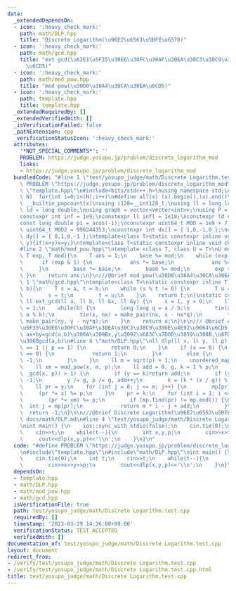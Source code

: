 ```yaml
---
data:
  _extendedDependsOn:
  - icon: ':heavy_check_mark:'
    path: math/DLP.hpp
    title: "Discrete Logarithm(\u96E2\u6563\u5BFE\u6570)"
  - icon: ':heavy_check_mark:'
    path: math/gcd.hpp
    title: "ext gcd(\u62E1\u5F35\u30E6\u30FC\u30AF\u30EA\u30C3\u30C9\u306E\u4E92\u9664\
      \u6CD5)"
  - icon: ':heavy_check_mark:'
    path: math/mod_pow.hpp
    title: "mod pow(\u30D0\u30A4\u30CA\u30EA\u6CD5)"
  - icon: ':heavy_check_mark:'
    path: template.hpp
    title: template.hpp
  _extendedRequiredBy: []
  _extendedVerifiedWith: []
  _isVerificationFailed: false
  _pathExtension: cpp
  _verificationStatusIcon: ':heavy_check_mark:'
  attributes:
    '*NOT_SPECIAL_COMMENTS*': ''
    PROBLEM: https://judge.yosupo.jp/problem/discrete_logarithm_mod
    links:
    - https://judge.yosupo.jp/problem/discrete_logarithm_mod
  bundledCode: "#line 1 \"test/yosupo_judge/math/Discrete Logarithm.test.cpp\"\n#define\
    \ PROBLEM \"https://judge.yosupo.jp/problem/discrete_logarithm_mod\"\n#line 2\
    \ \"template.hpp\"\n#include<bits/stdc++.h>\nusing namespace std;\n#define rep(i,\
    \ N)  for(int i=0;i<(N);i++)\n#define all(x) (x).begin(),(x).end()\n#define popcount(x)\
    \ __builtin_popcount(x)\nusing i128=__int128_t;\nusing ll = long long;\nusing\
    \ ld = long double;\nusing graph = vector<vector<int>>;\nusing P = pair<int, int>;\n\
    constexpr int inf = 1e9;\nconstexpr ll infl = 1e18;\nconstexpr ld eps = 1e-6;\n\
    const long double pi = acos(-1);\nconstexpr uint64_t MOD = 1e9 + 7;\nconstexpr\
    \ uint64_t MOD2 = 998244353;\nconstexpr int dx[] = { 1,0,-1,0 };\nconstexpr int\
    \ dy[] = { 0,1,0,-1 };\ntemplate<class T>static constexpr inline void chmax(T&x,T\
    \ y){if(x<y)x=y;}\ntemplate<class T>static constexpr inline void chmin(T&x,T y){if(x>y)x=y;}\n\
    #line 2 \"math/mod_pow.hpp\"\ntemplate <class T, class U = T>\nU mod_pow(T base,\
    \ T exp, T mod){\n    T ans = 1;\n    base %= mod;\n    while (exp > 0) {\n  \
    \      if (exp & 1) {\n            ans *= base;\n            ans %= mod;\n   \
    \     }\n        base *= base;\n        base %= mod;\n        exp >>= 1;\n   \
    \ }\n    return ans;\n}\n///@brief mod pow(\u30D0\u30A4\u30CA\u30EA\u6CD5)\n#line\
    \ 1 \"math/gcd.hpp\"\ntemplate<class T>\nstatic constexpr inline T _gcd(T a,T\
    \ b){\n    T s = a, t = b;\n    while (s % t != 0) {\n        T u = s % t;\n\n\
    \        s = t;\n        t = u;\n    }\n    return t;\n}\nstatic constexpr inline\
    \ ll ext_gcd(ll a, ll b, ll &x, ll &y) {\n    x = 1, y = 0;\n    ll nx = 0, ny\
    \ = 1;\n    while(b) {\n        long long q = a / b;\n        tie(a, b) = make_pair(b,\
    \ a % b);\n        tie(x, nx) = make_pair(nx, x - nx*q);\n        tie(y, ny) =\
    \ make_pair(ny, y - ny*q);\n    }\n    return a;\n}\n\n/// @brief ext gcd(\u62E1\
    \u5F35\u30E6\u30FC\u30AF\u30EA\u30C3\u30C9\u306E\u4E92\u9664\u6CD5)\n/// @return\
    \ ax+by=gcd(a,b)\u306A\u308Bx,y\u3092\u683C\u7D0D\u3059\u308B,\u8FD4\u308A\u5024\
    \u306Bgcd(a,b)\n#line 4 \"math/DLP.hpp\"\nll dlp(ll x, ll y, ll p) {\n    if (y\
    \ == 1 || p == 1) {\n        return 0;\n    }\n    if (x == 0) {\n        if (y\
    \ == 0) {\n            return 1;\n        }\n        else {\n            return\
    \ -1;\n        }\n    }\n    ll m = sqrt(p) + 1;\n    unordered_map<ll, int> mp;\n\
    \    ll xm = mod_pow(x, m, p);\n    ll add = 0, g, k = 1 % p;\n    while ((g =\
    \ _gcd(x, p)) > 1) {\n        if (y == k)return add;\n        if (y % g)return\
    \ -1;\n        y /= g, p /= g, add++;\n        k = (k * (x / g)) % p;\n    }\n\
    \    ll pr = y;\n    for (int j = 0; j <= m; j++) {\n        mp[pr] = j;\n   \
    \     (pr *= x) %= p;\n    }\n    pr = k;\n    for (int i = 1; i <= m; i++) {\n\
    \        (pr *= xm) %= p;\n        if (mp.find(pr) != mp.end()) {\n          \
    \  int j = mp[pr];\n            return m * i - j + add;\n        }\n    }\n  \
    \  return -1;\n}\n\n///@brief Discrete Logarithm(\u96E2\u6563\u5BFE\u6570)\n///@docs\
    \ docs/math/DLP.md\n#line 4 \"test/yosupo_judge/math/Discrete Logarithm.test.cpp\"\
    \nint main() {\n    ios::sync_with_stdio(false);\n    cin.tie(0);\n    int t;\n\
    \    cin>>t;\n    while(t--){\n        int x,y,p;\n        cin>>x>>y>>p;\n   \
    \     cout<<dlp(x,y,p)<<'\\n';\n    }\n}\n"
  code: "#define PROBLEM \"https://judge.yosupo.jp/problem/discrete_logarithm_mod\"\
    \n#include\"template.hpp\"\n#include\"math/DLP.hpp\"\nint main() {\n    ios::sync_with_stdio(false);\n\
    \    cin.tie(0);\n    int t;\n    cin>>t;\n    while(t--){\n        int x,y,p;\n\
    \        cin>>x>>y>>p;\n        cout<<dlp(x,y,p)<<'\\n';\n    }\n}"
  dependsOn:
  - template.hpp
  - math/DLP.hpp
  - math/mod_pow.hpp
  - math/gcd.hpp
  isVerificationFile: true
  path: test/yosupo_judge/math/Discrete Logarithm.test.cpp
  requiredBy: []
  timestamp: '2023-03-29 14:26:00+09:00'
  verificationStatus: TEST_ACCEPTED
  verifiedWith: []
documentation_of: test/yosupo_judge/math/Discrete Logarithm.test.cpp
layout: document
redirect_from:
- /verify/test/yosupo_judge/math/Discrete Logarithm.test.cpp
- /verify/test/yosupo_judge/math/Discrete Logarithm.test.cpp.html
title: test/yosupo_judge/math/Discrete Logarithm.test.cpp
---
```


